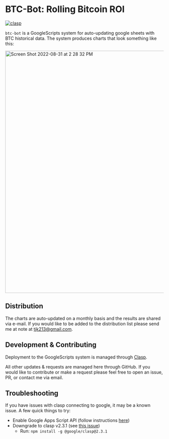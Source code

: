 # BTC-Bot: Rolling Bitcoin ROI
[//]: # "This file uses null hyperlink labels for comments. See https://stackoverflow.com/questions/4823468/comments-in-markdown"

[//]: # "Add clasp badge at top of readme (copied from clasp readme)"
[![clasp](https://img.shields.io/badge/built%20with-clasp-4285f4.svg)](https://github.com/google/clasp)

`btc-bot` is a GoogleScripts system for auto-updating google sheets with BTC historical data. The system produces charts that look something like this:

<img width="770" alt="Screen Shot 2022-08-31 at 2 28 32 PM" src="https://user-images.githubusercontent.com/4040020/187752784-18bbac43-4e1b-475a-aa55-de0d9c2764fe.png">

## Distribution

The charts are auto-updated on a monthly basis and the results are shared via e-mail. If you would like to be added to the distribution list please send me at note at tjk213@gmail.com.

## Development & Contributing

Deployment to the GoogleScripts system is managed through [Clasp](https://github.com/google/clasp). 

All other updates & requests are managed here through GitHub. If you would like to contribute or make a request please feel free to open an issue, PR, or contact me via email.

## Troubleshooting

If you have issues with clasp connecting to google, it may be a known issue. A few quick things to try:

  - Enable Google Apps Script API (follow instructions [here](https://github.com/google/clasp#install))
  - Downgrade to clasp v2.3.1 (see [this issue](https://github.com/google/clasp/issues/872))
    - Run: `npm install -g @google/clasp@2.3.1`
